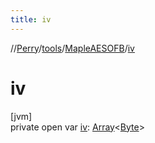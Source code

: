 ```yaml
---
title: iv
---
```

//[Perry](../../../index.html)/[tools](../index.html)/[MapleAESOFB](index.html)/[iv](iv.html)



# iv



[jvm]\
private open var [iv](iv.html): [Array](https://kotlinlang.org/api/latest/jvm/stdlib/kotlin/-array/index.html)<[Byte](https://kotlinlang.org/api/latest/jvm/stdlib/kotlin/-byte/index.html)>




